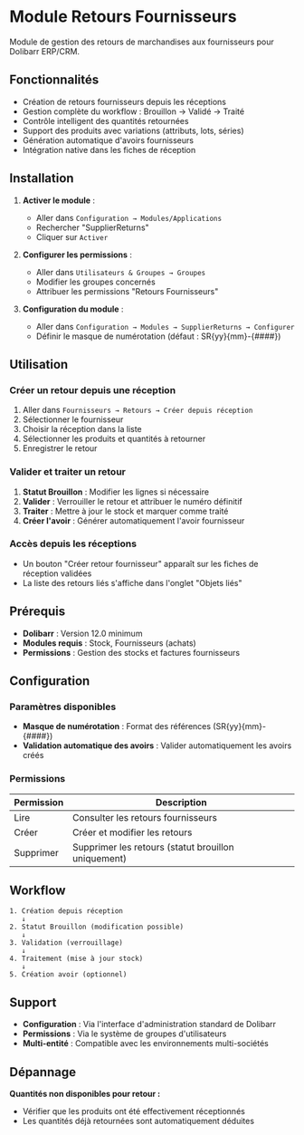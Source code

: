 # Module Retours Fournisseurs

Module de gestion des retours de marchandises aux fournisseurs pour Dolibarr ERP/CRM.

## Fonctionnalités

- Création de retours fournisseurs depuis les réceptions
- Gestion complète du workflow : Brouillon → Validé → Traité
- Contrôle intelligent des quantités retournées
- Support des produits avec variations (attributs, lots, séries)
- Génération automatique d'avoirs fournisseurs
- Intégration native dans les fiches de réception

## Installation

1. **Activer le module** :
   - Aller dans `Configuration → Modules/Applications`
   - Rechercher "SupplierReturns"
   - Cliquer sur `Activer`

2. **Configurer les permissions** :
   - Aller dans `Utilisateurs & Groupes → Groupes`
   - Modifier les groupes concernés
   - Attribuer les permissions "Retours Fournisseurs"

3. **Configuration du module** :
   - Aller dans `Configuration → Modules → SupplierReturns → Configurer`
   - Définir le masque de numérotation (défaut : SR{yy}{mm}-{####})

## Utilisation

### Créer un retour depuis une réception

1. Aller dans `Fournisseurs → Retours → Créer depuis réception`
2. Sélectionner le fournisseur
3. Choisir la réception dans la liste
4. Sélectionner les produits et quantités à retourner
5. Enregistrer le retour

### Valider et traiter un retour

1. **Statut Brouillon** : Modifier les lignes si nécessaire
2. **Valider** : Verrouiller le retour et attribuer le numéro définitif
3. **Traiter** : Mettre à jour le stock et marquer comme traité
4. **Créer l'avoir** : Générer automatiquement l'avoir fournisseur

### Accès depuis les réceptions

- Un bouton "Créer retour fournisseur" apparaît sur les fiches de réception validées
- La liste des retours liés s'affiche dans l'onglet "Objets liés"

## Prérequis

- **Dolibarr** : Version 12.0 minimum
- **Modules requis** : Stock, Fournisseurs (achats)
- **Permissions** : Gestion des stocks et factures fournisseurs

## Configuration

### Paramètres disponibles

- **Masque de numérotation** : Format des références (SR{yy}{mm}-{####})
- **Validation automatique des avoirs** : Valider automatiquement les avoirs créés

### Permissions

| Permission | Description |
|------------|-------------|
| Lire | Consulter les retours fournisseurs |
| Créer | Créer et modifier les retours |
| Supprimer | Supprimer les retours (statut brouillon uniquement) |

## Workflow

```
1. Création depuis réception
   ↓
2. Statut Brouillon (modification possible)
   ↓
3. Validation (verrouillage)
   ↓
4. Traitement (mise à jour stock)
   ↓
5. Création avoir (optionnel)
```

## Support

- **Configuration** : Via l'interface d'administration standard de Dolibarr
- **Permissions** : Via le système de groupes d'utilisateurs
- **Multi-entité** : Compatible avec les environnements multi-sociétés

## Dépannage

**Quantités non disponibles pour retour :**
- Vérifier que les produits ont été effectivement réceptionnés
- Les quantités déjà retournées sont automatiquement déduites
